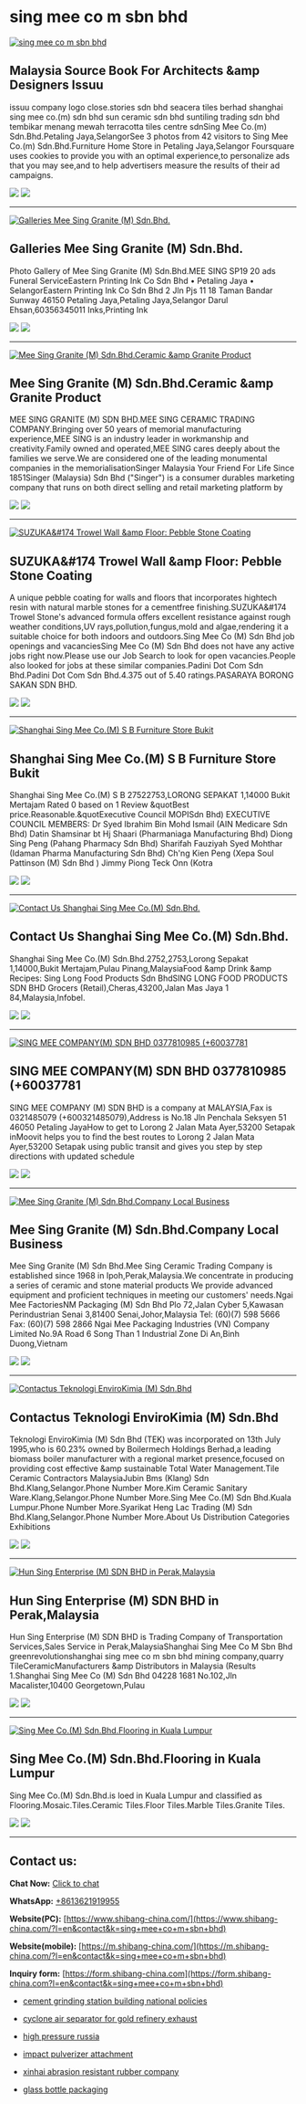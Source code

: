 # sing mee co m sbn bhd

<a href="https://swt.shibang-china.com/?l=en&img&k=sing+mee+co+m+sbn+bhd" target="_blank">![sing mee co m sbn bhd](http://static.shibang-china.com/all-800x300/797.jpg)</a>

## Malaysia Source Book For Architects &amp Designers Issuu
issuu company logo close.stories sdn bhd seacera tiles berhad shanghai sing mee co.(m) sdn bhd sun ceramic sdn bhd suntiling trading sdn bhd tembikar menang mewah terracotta tiles centre sdnSing Mee Co.(m) Sdn.Bhd.Petaling Jaya,SelangorSee 3 photos from 42 visitors to Sing Mee Co.(m) Sdn.Bhd.Furniture Home Store in Petaling Jaya,Selangor Foursquare uses cookies to provide you with an optimal experience,to personalize ads that you may see,and to help advertisers measure the results of their ad campaigns.


<a href="https://whatsapp.shibangsoft.com/WhatsApp.php" target="_blank" title="WhatsApp">![](http://static.shibang-china.com/icon/whatsapp.png)</a> <a href="https://swt.shibang-china.com/?l=en&icon&k=sing+mee+co+m+sbn+bhd" target="_blank">![](http://static.shibang-china.com/icon/chat-en.png)</a>

---

<a href="https://swt.shibang-china.com/?l=en&img&k=sing+mee+co+m+sbn+bhd" target="_blank">![Galleries Mee Sing Granite (M) Sdn.Bhd.](http://static.shibang-china.com/all-800x300/957.jpg)</a>

## Galleries Mee Sing Granite (M) Sdn.Bhd.
Photo Gallery of Mee Sing Granite (M) Sdn.Bhd.MEE SING SP19 20 ads Funeral ServiceEastern Printing Ink Co Sdn Bhd • Petaling Jaya • SelangorEastern Printing Ink Co Sdn Bhd 2 Jln Pjs 11 18 Taman Bandar Sunway 46150 Petaling Jaya,Petaling Jaya,Selangor Darul Ehsan,60356345011 Inks,Printing Ink


<a href="https://whatsapp.shibangsoft.com/WhatsApp.php" target="_blank" title="WhatsApp">![](http://static.shibang-china.com/icon/whatsapp.png)</a> <a href="https://swt.shibang-china.com/?l=en&icon&k=sing+mee+co+m+sbn+bhd" target="_blank">![](http://static.shibang-china.com/icon/chat-en.png)</a>

---

<a href="https://swt.shibang-china.com/?l=en&img&k=sing+mee+co+m+sbn+bhd" target="_blank">![Mee Sing Granite (M) Sdn.Bhd.Ceramic &amp Granite Product](http://static.shibang-china.com/all-800x300/504.jpg)</a>

## Mee Sing Granite (M) Sdn.Bhd.Ceramic &amp Granite Product
MEE SING GRANITE (M) SDN BHD.MEE SING CERAMIC TRADING COMPANY.Bringing over 50 years of memorial manufacturing experience,MEE SING is an industry leader in workmanship and creativity.Family owned and operated,MEE SING cares deeply about the families we serve.We are considered one of the leading monumental companies in the memorialisationSinger Malaysia Your Friend For Life Since 1851Singer (Malaysia) Sdn Bhd ("Singer") is a consumer durables marketing company that runs on both direct selling and retail marketing platform by


<a href="https://whatsapp.shibangsoft.com/WhatsApp.php" target="_blank" title="WhatsApp">![](http://static.shibang-china.com/icon/whatsapp.png)</a> <a href="https://swt.shibang-china.com/?l=en&icon&k=sing+mee+co+m+sbn+bhd" target="_blank">![](http://static.shibang-china.com/icon/chat-en.png)</a>

---

<a href="https://swt.shibang-china.com/?l=en&img&k=sing+mee+co+m+sbn+bhd" target="_blank">![SUZUKA&#174 Trowel Wall &amp Floor: Pebble Stone Coating](http://static.shibang-china.com/all-800x300/319.jpg)</a>

## SUZUKA&#174 Trowel Wall &amp Floor: Pebble Stone Coating
A unique pebble coating for walls and floors that incorporates hightech resin with natural marble stones for a cementfree finishing.SUZUKA&#174 Trowel Stone's advanced formula offers excellent resistance against rough weather conditions,UV rays,pollution,fungus,mold and algae,rendering it a suitable choice for both indoors and outdoors.Sing Mee Co (M) Sdn Bhd job openings and vacanciesSing Mee Co (M) Sdn Bhd does not have any active jobs right now.Please use our Job Search to look for open vacancies.People also looked for jobs at these similar companies.Padini Dot Com Sdn Bhd.Padini Dot Com Sdn Bhd.4.375 out of 5.40 ratings.PASARAYA BORONG SAKAN SDN BHD.


<a href="https://whatsapp.shibangsoft.com/WhatsApp.php" target="_blank" title="WhatsApp">![](http://static.shibang-china.com/icon/whatsapp.png)</a> <a href="https://swt.shibang-china.com/?l=en&icon&k=sing+mee+co+m+sbn+bhd" target="_blank">![](http://static.shibang-china.com/icon/chat-en.png)</a>

---

<a href="https://swt.shibang-china.com/?l=en&img&k=sing+mee+co+m+sbn+bhd" target="_blank">![Shanghai Sing Mee Co.(M) S B Furniture Store Bukit](http://static.shibang-china.com/all-800x300/749.jpg)</a>

## Shanghai Sing Mee Co.(M) S B Furniture Store Bukit
Shanghai Sing Mee Co.(M) S B 27522753,LORONG SEPAKAT 1,14000 Bukit Mertajam Rated 0 based on 1 Review &quotBest price.Reasonable.&quotExecutive Council MOPISdn Bhd) EXECUTIVE COUNCIL MEMBERS: Dr Syed Ibrahim Bin Mohd Ismail (AIN Medicare Sdn Bhd) Datin Shamsinar bt Hj Shaari (Pharmaniaga Manufacturing Bhd) Diong Sing Peng (Pahang Pharmacy Sdn Bhd) Sharifah Fauziyah Syed Mohthar (Idaman Pharma Manufacturing Sdn Bhd) Ch'ng Kien Peng (Xepa Soul Pattinson (M) Sdn Bhd ) Jimmy Piong Teck Onn (Kotra


<a href="https://whatsapp.shibangsoft.com/WhatsApp.php" target="_blank" title="WhatsApp">![](http://static.shibang-china.com/icon/whatsapp.png)</a> <a href="https://swt.shibang-china.com/?l=en&icon&k=sing+mee+co+m+sbn+bhd" target="_blank">![](http://static.shibang-china.com/icon/chat-en.png)</a>

---

<a href="https://swt.shibang-china.com/?l=en&img&k=sing+mee+co+m+sbn+bhd" target="_blank">![Contact Us Shanghai Sing Mee Co.(M) Sdn.Bhd.](http://static.shibang-china.com/all-800x300/1465.jpg)</a>

## Contact Us Shanghai Sing Mee Co.(M) Sdn.Bhd.
Shanghai Sing Mee Co.(M) Sdn.Bhd.2752,2753,Lorong Sepakat 1,14000,Bukit Mertajam,Pulau Pinang,MalaysiaFood &amp Drink &amp Recipes: Sing Long Food Products Sdn BhdSING LONG FOOD PRODUCTS SDN BHD Grocers (Retail),Cheras,43200,Jalan Mas Jaya 1 84,Malaysia,Infobel.


<a href="https://whatsapp.shibangsoft.com/WhatsApp.php" target="_blank" title="WhatsApp">![](http://static.shibang-china.com/icon/whatsapp.png)</a> <a href="https://swt.shibang-china.com/?l=en&icon&k=sing+mee+co+m+sbn+bhd" target="_blank">![](http://static.shibang-china.com/icon/chat-en.png)</a>

---

<a href="https://swt.shibang-china.com/?l=en&img&k=sing+mee+co+m+sbn+bhd" target="_blank">![SING MEE COMPANY(M) SDN BHD 0377810985 (+60037781](http://static.shibang-china.com/all-800x300/1267.jpg)</a>

## SING MEE COMPANY(M) SDN BHD 0377810985 (+60037781
SING MEE COMPANY (M) SDN BHD is a company at MALAYSIA,Fax is 0321485079 (+600321485079),Address is No.18 Jln Penchala Seksyen 51 46050 Petaling JayaHow to get to Lorong 2 Jalan Mata Ayer,53200 Setapak inMoovit helps you to find the best routes to Lorong 2 Jalan Mata Ayer,53200 Setapak using public transit and gives you step by step directions with updated schedule


<a href="https://whatsapp.shibangsoft.com/WhatsApp.php" target="_blank" title="WhatsApp">![](http://static.shibang-china.com/icon/whatsapp.png)</a> <a href="https://swt.shibang-china.com/?l=en&icon&k=sing+mee+co+m+sbn+bhd" target="_blank">![](http://static.shibang-china.com/icon/chat-en.png)</a>

---

<a href="https://swt.shibang-china.com/?l=en&img&k=sing+mee+co+m+sbn+bhd" target="_blank">![Mee Sing Granite (M) Sdn.Bhd.Company Local Business](http://static.shibang-china.com/all-800x300/957.jpg)</a>

## Mee Sing Granite (M) Sdn.Bhd.Company Local Business
Mee Sing Granite (M) Sdn Bhd.Mee Sing Ceramic Trading Company is established since 1968 in Ipoh,Perak,Malaysia.We concentrate in producing a series of ceramic and stone material products We provide advanced equipment and proficient techniques in meeting our customers' needs.Ngai Mee FactoriesNM Packaging (M) Sdn Bhd Plo 72,Jalan Cyber 5,Kawasan Perindustrian Senai 3,81400 Senai,Johor,Malaysia Tel: (60)(7) 598 5666 Fax: (60)(7) 598 2866 Ngai Mee Packaging Industries (VN) Company Limited No.9A Road 6 Song Than 1 Industrial Zone Di An,Binh Duong,Vietnam


<a href="https://whatsapp.shibangsoft.com/WhatsApp.php" target="_blank" title="WhatsApp">![](http://static.shibang-china.com/icon/whatsapp.png)</a> <a href="https://swt.shibang-china.com/?l=en&icon&k=sing+mee+co+m+sbn+bhd" target="_blank">![](http://static.shibang-china.com/icon/chat-en.png)</a>

---

<a href="https://swt.shibang-china.com/?l=en&img&k=sing+mee+co+m+sbn+bhd" target="_blank">![Contactus Teknologi EnviroKimia (M) Sdn.Bhd](http://static.shibang-china.com/all-800x300/979.jpg)</a>

## Contactus Teknologi EnviroKimia (M) Sdn.Bhd
Teknologi EnviroKimia (M) Sdn Bhd (TEK) was incorporated on 13th July 1995,who is 60.23% owned by Boilermech Holdings Berhad,a leading biomass boiler manufacturer with a regional market presence,focused on providing cost effective &amp sustainable Total Water Management.Tile Ceramic Contractors MalaysiaJubin Bms (Klang) Sdn Bhd.Klang,Selangor.Phone Number More.Kim Ceramic Sanitary Ware.Klang,Selangor.Phone Number More.Sing Mee Co.(M) Sdn Bhd.Kuala Lumpur.Phone Number More.Syarikat Heng Lac Trading (M) Sdn Bhd.Klang,Selangor.Phone Number More.About Us Distribution Categories Exhibitions


<a href="https://whatsapp.shibangsoft.com/WhatsApp.php" target="_blank" title="WhatsApp">![](http://static.shibang-china.com/icon/whatsapp.png)</a> <a href="https://swt.shibang-china.com/?l=en&icon&k=sing+mee+co+m+sbn+bhd" target="_blank">![](http://static.shibang-china.com/icon/chat-en.png)</a>

---

<a href="https://swt.shibang-china.com/?l=en&img&k=sing+mee+co+m+sbn+bhd" target="_blank">![Hun Sing Enterprise (M) SDN BHD in Perak,Malaysia](http://static.shibang-china.com/all-800x300/968.jpg)</a>

## Hun Sing Enterprise (M) SDN BHD in Perak,Malaysia
Hun Sing Enterprise (M) SDN BHD is Trading Company of Transportation Services,Sales Service in Perak,MalaysiaShanghai Sing Mee Co M Sbn Bhd greenrevolutionshanghai sing mee co m sbn bhd mining company,quarry TileCeramicManufacturers &amp Distributors in Malaysia (Results 1.Shanghai Sing Mee Co (M) Sdn Bhd 04228 1681 No.102,Jln Macalister,10400 Georgetown,Pulau


<a href="https://whatsapp.shibangsoft.com/WhatsApp.php" target="_blank" title="WhatsApp">![](http://static.shibang-china.com/icon/whatsapp.png)</a> <a href="https://swt.shibang-china.com/?l=en&icon&k=sing+mee+co+m+sbn+bhd" target="_blank">![](http://static.shibang-china.com/icon/chat-en.png)</a>

---

<a href="https://swt.shibang-china.com/?l=en&img&k=sing+mee+co+m+sbn+bhd" target="_blank">![Sing Mee Co.(M) Sdn.Bhd.Flooring in Kuala Lumpur](http://static.shibang-china.com/all-800x300/261.jpg)</a>

## Sing Mee Co.(M) Sdn.Bhd.Flooring in Kuala Lumpur
Sing Mee Co.(M) Sdn.Bhd.is loed in Kuala Lumpur and classified as Flooring.Mosaic.Tiles.Ceramic Tiles.Floor Tiles.Marble Tiles.Granite Tiles.

<a href="https://whatsapp.shibangsoft.com/WhatsApp.php" target="_blank" title="WhatsApp">![](http://static.shibang-china.com/icon/whatsapp.png)</a> <a href="https://swt.shibang-china.com/?l=en&icon&k=sing+mee+co+m+sbn+bhd" target="_blank">![](http://static.shibang-china.com/icon/chat-en.png)</a>

---
## Contact us:

**Chat Now:** [Click to chat](https://swt.shibang-china.com?l=en&contact&k=sing+mee+co+m+sbn+bhd)

**WhatsApp:**  [+8613621919955](https://whatsapp.shibangsoft.com/WhatsApp.php)

**Website(PC):** [https://www.shibang-china.com/](https://www.shibang-china.com/?l=en&contact&k=sing+mee+co+m+sbn+bhd)

**Website(mobile):** [https://m.shibang-china.com/](https://m.shibang-china.com/?l=en&contact&k=sing+mee+co+m+sbn+bhd)

**Inquiry form:** [https://form.shibang-china.com](https://form.shibang-china.com?l=en&contact&k=sing+mee+co+m+sbn+bhd)

* [cement grinding station building national policies](../118/cement%20grinding%20station%20building%20national%20policies.md)

* [cyclone air separator for gold refinery exhaust](../116/cyclone%20air%20separator%20for%20gold%20refinery%20exhaust.md)

* [high pressure russia](../119/high%20pressure%20russia.md)

* [impact pulverizer attachment](../116/impact%20pulverizer%20attachment.md)

* [xinhai abrasion resistant rubber company](../112/xinhai%20abrasion%20resistant%20rubber%20company.md)

* [glass bottle packaging](../111/glass%20bottle%20packaging.md)